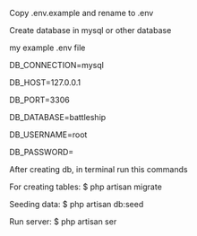 Copy .env.example and rename to .env 

Create database in mysql or other database

my example .env file

DB_CONNECTION=mysql

DB_HOST=127.0.0.1

DB_PORT=3306

DB_DATABASE=battleship 

DB_USERNAME=root

DB_PASSWORD=

After creating db, in terminal run this commands

For creating tables: $ php artisan migrate 

Seeding data: $ php artisan db:seed

Run server: $ php artisan ser
